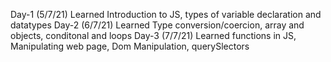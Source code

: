 Day-1 (5/7/21)
  Learned Introduction to JS, types of variable declaration and datatypes
Day-2 (6/7/21)
  Learned Type conversion/coercion, array and objects, conditonal and loops
Day-3 (7/7/21)
  Learned functions in JS, Manipulating web page, Dom Manipulation, querySlectors
